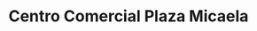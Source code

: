 ---
title: "Centro Comercial Plaza Micaela"
url: /villa-maria-del-triunfo/centro-comercial-plaza-micaela/
shop: Einkaufszentrum
---